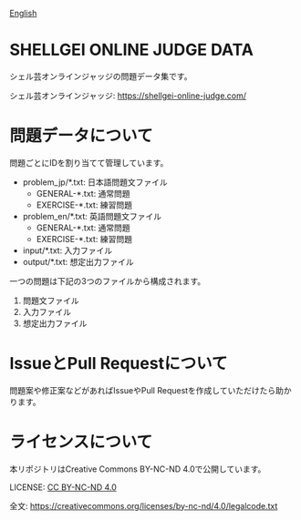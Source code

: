 [English](./README.en.md)

# SHELLGEI ONLINE JUDGE DATA
シェル芸オンラインジャッジの問題データ集です。

シェル芸オンラインジャッジ: https://shellgei-online-judge.com/

# 問題データについて
問題ごとにIDを割り当てて管理しています。

- problem_jp/\*.txt: 日本語問題文ファイル
  - GENERAL-\*.txt: 通常問題
  - EXERCISE-\*.txt: 練習問題
- problem_en/\*.txt: 英語問題文ファイル
  - GENERAL-\*.txt: 通常問題
  - EXERCISE-\*.txt: 練習問題
- input/\*.txt: 入力ファイル
- output/\*.txt: 想定出力ファイル

一つの問題は下記の3つのファイルから構成されます。

1. 問題文ファイル
2. 入力ファイル
3. 想定出力ファイル

# IssueとPull Requestについて
問題案や修正案などがあればIssueやPull Requestを作成していただけたら助かります。

# ライセンスについて
本リポジトリはCreative Commons BY-NC-ND 4.0で公開しています。

LICENSE: [CC BY-NC-ND 4.0](https://creativecommons.org/licenses/by-nc-nd/4.0/)

全文: https://creativecommons.org/licenses/by-nc-nd/4.0/legalcode.txt
